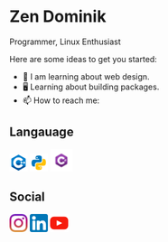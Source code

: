 # Zen Dominik

Programmer, Linux Enthusiast 

Here are some ideas to get you started:

- 🔭 I am learning about web design.
- 🖥️ Learning about building packages.
- 📫 How to reach me:

## Langauage 
![c++](https://github.com/DominikMendoza/DominikMendoza/blob/main/imgs/c++.png)
![python](https://github.com/DominikMendoza/DominikMendoza/blob/main/imgs/python.png)
![c#](https://github.com/DominikMendoza/DominikMendoza/blob/main/imgs/csharp.png)

## Social 
[![instagram](https://github.com/DominikMendoza/DominikMendoza/blob/main/imgs/instagram.png)](https://www.instagram.com/z3n.dmr/) 
[![linkedin](https://github.com/DominikMendoza/DominikMendoza/blob/main/imgs/linkedin.png)](https://www.linkedin.com/in/dominik-mendoza-ramos-91496a224/) 
[![youtube](https://github.com/DominikMendoza/DominikMendoza/blob/main/imgs/youtube.png)](https://www.youtube.com/channel/UCdaMJIkV__KbM4p9QdVLFfg)
